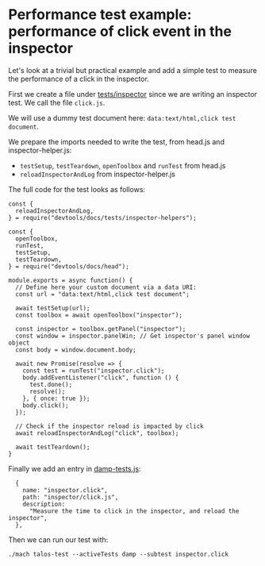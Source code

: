 # Performance test example: performance of click event in the inspector

Let's look at a trivial but practical example and add a simple test to measure the performance of a click in the inspector.

First we create a file under [tests/inspector](https://searchfox.org/mozilla-central/source/testing/talos/talos/tests/devtools/addon/content/tests/inspector) since we are writing an inspector test. We call the file `click.js`.

We will use a dummy test document here: `data:text/html,click test document`.

We prepare the imports needed to write the test, from head.js and inspector-helper.js:
- `testSetup`, `testTeardown`, `openToolbox` and `runTest` from head.js
- `reloadInspectorAndLog` from inspector-helper.js

The full code for the test looks as follows:
```
const {
  reloadInspectorAndLog,
} = require("devtools/docs/tests/inspector-helpers");

const {
  openToolbox,
  runTest,
  testSetup,
  testTeardown,
} = require("devtools/docs/head");

module.exports = async function() {
  // Define here your custom document via a data URI:
  const url = "data:text/html,click test document";

  await testSetup(url);
  const toolbox = await openToolbox("inspector");

  const inspector = toolbox.getPanel("inspector");
  const window = inspector.panelWin; // Get inspector's panel window object
  const body = window.document.body;

  await new Promise(resolve => {
    const test = runTest("inspector.click");
    body.addEventListener("click", function () {
      test.done();
      resolve();
    }, { once: true });
    body.click();
  });

  // Check if the inspector reload is impacted by click
  await reloadInspectorAndLog("click", toolbox);

  await testTeardown();
}
```

Finally we add an entry in [damp-tests.js](https://searchfox.org/mozilla-central/source/testing/talos/talos/tests/devtools/addon/content/damp-tests.js):
```
  {
    name: "inspector.click",
    path: "inspector/click.js",
    description:
      "Measure the time to click in the inspector, and reload the inspector",
  },
```

Then we can run our test with:
```
./mach talos-test --activeTests damp --subtest inspector.click
```

